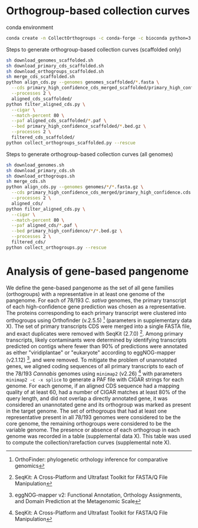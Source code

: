 # Orthogroup-based collection curves

conda environment
```sh
conda create -n CollectOrthogroups -c conda-forge -c bioconda python=3.10 awscli biopython cigar minimap2 pyarrow pandas seaborn seqkit tabix pyfaidx pybedtools
```

Steps to generate orthogroup-based collection curves (scaffolded only)
```sh
sh download_genomes_scaffolded.sh
sh download_primary_cds_scaffolded.sh
sh download_orthogroups_scaffolded.sh
sh merge_cds_scaffolded.sh
python align_cds.py --genomes genomes_scaffolded/*.fasta \
  --cds primary_high_confidence_cds_merged_scaffolded/primary_high_confidence.cds.fasta.gz \
  --processes 2 \
  aligned_cds_scaffolded/
python filter_aligned_cds.py \
  --cigar \
  --match-percent 80 \
  --paf aligned_cds_scaffolded/*.paf \
  --bed primary_high_confidence_scaffolded/*.bed.gz \
  --processes 2 \
  filtered_cds_scaffolded/
python collect_orthogroups_scaffolded.py --rescue
```

Steps to generate orthogroup-based collection curves (all genomes)
```sh
sh download_genomes.sh
sh download_primary_cds.sh
sh download_orthogroups.sh
sh merge_cds.sh
python align_cds.py --genomes genomes/*/*.fasta.gz \
  --cds primary_high_confidence_cds_merged/primary_high_confidence.cds.fasta.gz \
  --processes 2 \
  aligned_cds/
python filter_aligned_cds.py \
  --cigar \
  --match-percent 80 \
  --paf aligned_cds/*.paf \
  --bed primary_high_confidence/*/*.bed.gz \
  --processes 2 \
  filtered_cds/
python collect_orthogroups.py --rescue
```

# Analysis of gene-based pangenome
We define the gene-based pangenome as the set of all gene families (orthogroups) with a representative in at least one genome of the pangenome. For each of 78/193 _C. sativa_ genomes, the primary transcript of each high-confidence gene prediction was chosen as a representative. The proteins corresponding to each primary transcript were clustered into orthogroups using Orthofinder (v.2.5.5) [^1] (parameters in supplementary data X). The set of primary transcripts CDS were merged into a single FASTA file, and exact duplicates were removed with SeqKit (2.7.0) [^2]. Among primary transcripts, likely contaminants were determined by identifying transcripts predicted on contigs where fewer than 90% of predictions were annotated as either "viridiplantae" or "eukaryote" according to eggNOG-mapper (v2.1.12) [^3], and were removed. To mitigate the problem of unannotated genes, we aligned coding sequences of all primary transcripts to each of the 78/193 _Cannabis_ genomes using `minimap2` (v2.26) [^2] with parameters `minimap2 -c -x splice` to generate a PAF file with CIGAR strings for each genome. For each genome, if an aligned CDS sequence had a mapping quality of at least 60, had a number of CIGAR matches at least 80% of the query length, and did not overlap a directly annotated gene, it was considered an unannotated gene and its orthogroup was marked as present in the target genome. The set of orthogroups that had at least one representative present in all 78/193 genomes were considered to be the core genome, the remaining orthogroups were considered to be the variable genome. The presence or absence of each orthogroup in each genome was recorded in a table (supplemental data X). This table was used to compute the collection/rarefaction curves (supplemental note X).

[^1]: OrthoFinder: phylogenetic orthology inference for comparative genomics
[^2]: SeqKit: A Cross-Platform and Ultrafast Toolkit for FASTA/Q File Manipulation
[^3]: eggNOG-mapper v2: Functional Annotation, Orthology Assignments, and Domain Prediction at the Metagenomic Scale 
[^4]: Minimap2: pairwise alignment for nucleotide sequences
